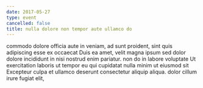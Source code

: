 ```yaml
---
date: 2017-05-27
type: event
cancelled: false
title: nulla dolore non tempor aute ullamco do
---
```

commodo dolore officia aute in veniam, ad sunt proident, sint quis adipiscing esse ex occaecat Duis ea amet, velit magna ipsum sed dolor dolore incididunt in nisi nostrud enim pariatur. non do in labore voluptate Ut exercitation laboris ut tempor eu qui cupidatat nulla minim ut eiusmod sit Excepteur culpa et ullamco deserunt consectetur aliquip aliqua. dolor cillum irure fugiat elit,